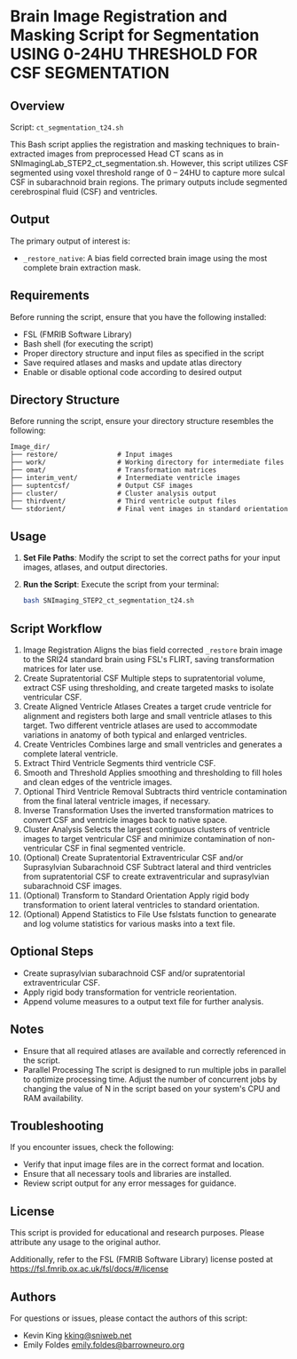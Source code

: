 # Brain Image Registration and Masking Script for Segmentation USING 0-24HU THRESHOLD FOR CSF SEGMENTATION

## Overview

Script: `ct_segmentation_t24.sh`

This Bash script applies the registration and masking techniques to brain-extracted images from preprocessed Head CT scans as in SNImagingLab_STEP2_ct_segmentation.sh. However, this script utilizes CSF segmented using voxel threshold range of 0 – 24HU to capture more sulcal CSF in subarachnoid brain regions. The primary outputs include segmented cerebrospinal fluid (CSF) and ventricles.
 
## Output
 
The primary output of interest is:
- `_restore_native`: A bias field corrected brain image using the most complete brain extraction mask.
 
## Requirements
 
Before running the script, ensure that you have the following installed:
 
- FSL (FMRIB Software Library)
- Bash shell (for executing the script)
- Proper directory structure and input files as specified in the script
- Save required atlases and masks and update atlas directory
- Enable or disable optional code according to desired output
 
## Directory Structure
 
Before running the script, ensure your directory structure resembles the following:
 
```
Image_dir/
├── restore/               # Input images
├── work/                  # Working directory for intermediate files
├── omat/                  # Transformation matrices
├── interim_vent/          # Intermediate ventricle images
├── suptentcsf/            # Output CSF images
├── cluster/               # Cluster analysis output
├── thirdvent/             # Third ventricle output files
└── stdorient/             # Final vent images in standard orientation
```
 
## Usage
 
1. **Set File Paths**: Modify the script to set the correct paths for your input images, atlases, and output directories.
  
2. **Run the Script**: Execute the script from your terminal:
   ```bash
   bash SNImaging_STEP2_ct_segmentation_t24.sh
   ```
 
## Script Workflow

1. Image Registration
Aligns the bias field corrected `_restore` brain image to the SRI24 standard brain using FSL's FLIRT, saving transformation matrices for later use.
2. Create Supratentorial CSF
Multiple steps to supratentorial volume, extract CSF using thresholding, and create targeted masks to isolate ventricular CSF.
3. Create Aligned Ventricle Atlases
Creates a target crude ventricle for alignment and registers both large and small ventricle atlases to this target. Two different ventricle atlases are used to accommodate variations in anatomy of both typical and enlarged ventricles.
4. Create Ventricles
Combines large and small ventricles and generates a complete lateral ventricle.
5. Extract Third Ventricle
Segments third ventricle CSF.
6. Smooth and Threshold
Applies smoothing and thresholding to fill holes and clean edges of the ventricle images.
7. Optional Third Ventricle Removal
Subtracts third ventricle contamination from the final lateral ventricle images, if necessary.
8. Inverse Transformation
Uses the inverted transformation matrices to convert CSF and ventricle images back to native space.
9. Cluster Analysis
Selects the largest contiguous clusters of ventricle images to target ventricular CSF and minimize contamination of non-ventricular CSF in final segmented ventricle.
10. (Optional) Create Supratentorial Extraventricular CSF and/or Suprasylvian Subarachnoid CSF
Subtract lateral and third ventricles from supratentorial CSF to create extraventricular and suprasylvian subarachnoid CSF images.
11. (Optional) Transform to Standard Orientation
Apply rigid body transformation to orient lateral ventricles to standard orientation.
12. (Optional) Append Statistics to File
Use fslstats function to genearate and log volume statistics for various masks into a text file.

## Optional Steps
 
- Create suprasylvian subarachnoid CSF and/or supratentorial extraventricular CSF.
- Apply rigid body transformation for ventricle reorientation.
- Append volume measures to a output text file for further analysis.
  
## Notes
 
- Ensure that all required atlases are available and correctly referenced in the script.
- Parallel Processing
The script is designed to run multiple jobs in parallel to optimize processing time. Adjust the number of concurrent jobs by changing the value of N in the script based on your system's CPU and RAM availability.
 
## Troubleshooting
 
If you encounter issues, check the following:
 
- Verify that input image files are in the correct format and location.
- Ensure that all necessary tools and libraries are installed.
- Review script output for any error messages for guidance.
 
## License
 
This script is provided for educational and research purposes. Please attribute any usage to the original author.
 
Additionally, refer to the FSL (FMRIB Software Library) license posted at  https://fsl.fmrib.ox.ac.uk/fsl/docs/#/license

## Authors
For questions or issues, please contact the authors of this script:
* Kevin King kking@sniweb.net 
* Emily Foldes emily.foldes@barrowneuro.org

